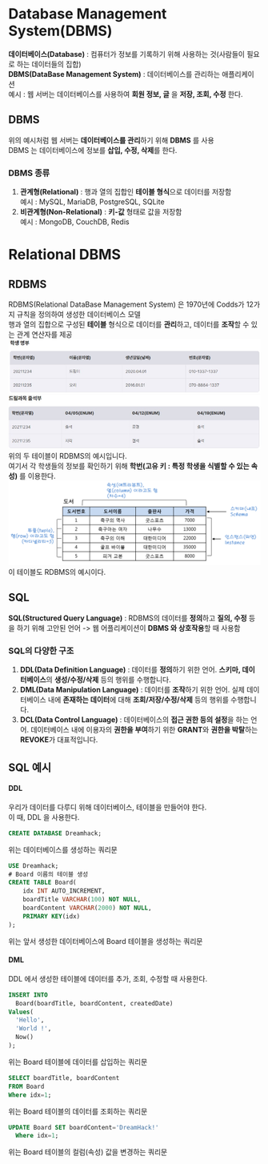 # Database Management System(DBMS)  
**데이터베이스(Database)** : 컴퓨터가 정보를 기록하기 위해 사용하는 것(사람들이 필요로 하는 데이터들의 집합)  
**DBMS(DataBase Management System)** : 데이터베이스를 관리하는 애플리케이션  
예시 : 웹 서버는 데이터베이스를 사용하여 **회원 정보, 글** 을 **저장, 조회, 수정** 한다.  
## DBMS  
위의 예시처럼 웹 서버는 **데이터베이스를 관리**하기 위해 **DBMS** 를 사용  
DBMS 는 데이터베이스에 정보를 **삽입, 수정, 삭제**를 한다.  
### DBMS 종류  
1. **관계형(Relational)** : 행과 열의 집합인 **테이블 형식**으로 데이터를 저장함  
예시 : MySQL, MariaDB, PostgreSQL, SQLite  
2. **비관계형(Non-Relational)** : **키-값** 형태로 값을 저장함  
예시 : MongoDB, CouchDB, Redis  
# Relational DBMS  
## RDBMS  
RDBMS(Relational DataBase Management System) 은 1970년에 Codds가 12가지 규칙을 정의하여 생성한 데이터베이스 모델  
행과 열의 집합으로 구성된 **테이블** 형식으로 데이터를 **관리**하고, 데이터를 **조작**할 수 있는 관계 연산자를 제공  
<img src="1.jpg"> <img src="2.jpg">  
위의 두 테이블이 RDBMS의 예시입니다.  
여기서 각 학생들의 정보를 확인하기 위해 **학번(고유 키 : 특정 학생을 식별할 수 있는 속성)** 를 이용한다.  
<img src="3.jpg">  
이 테이블도 RDBMS의 예시이다.  
## SQL  
**SQL(Structured Query Language)** : RDBMS의 데이터를 **정의**하고 **질의, 수정** 등을 하기 위해 고안된 언어
-> 웹 어플리케이션이 **DBMS 와 상호작용**할 때 사용함  
### SQL의 다양한 구조  
1. **DDL(Data Definition Language)** : 데이터를 **정의**하기 위한 언어. **스키마, 데이터베이스**의 **생성/수정/삭제** 등의 행위를 수행합니다.    
2. **DML(Data Manipulation Language)** : 데이터를 **조작**하기 위한 언어. 실제 데이터베이스 내에 **존재하는 데이터**에 대해 **조회/저장/수정/삭제** 등의 행위를 수행합니다.   
3. **DCL(Data Control Language)** : 데이터베이스의 **접근 권한 등의 설정**을 하는 언어. 데이터베이스 내에 이용자의 **권한을 부여**하기 위한 **GRANT**와 **권한을 박탈**하는 **REVOKE**가 대표적입니다.  
## SQL 예시   
#### DDL  
우리가 데이터를 다루디 위해 데이터베이스, 테이블을 만들어야 한다.  
이 때, DDL 을 사용한다.  
```SQL
CREATE DATABASE Dreamhack;
```
위는 데이터베이스를 생성하는 쿼리문  
```SQL
USE Dreamhack;
# Board 이름의 테이블 생성
CREATE TABLE Board(
	idx INT AUTO_INCREMENT,
	boardTitle VARCHAR(100) NOT NULL,
	boardContent VARCHAR(2000) NOT NULL,
	PRIMARY KEY(idx)
);
```
위는 앞서 생성한 데이터베이스에 Board 테이블을 생성하는 쿼리문  
#### DML  
DDL 에서 생성한 테이블에 데이터를 추가, 조회, 수정할 때 사용한다.  
```SQL
INSERT INTO 
  Board(boardTitle, boardContent, createdDate) 
Values(
  'Hello', 
  'World !',
  Now()
);
```
위는 Board 테이블에 데이터를 삽입하는 쿼리문  
```SQL
SELECT boardTitle, boardContent
FROM Board
Where idx=1;
```
위는 Board 테이블의 데이터를 조회하는 쿼리문  
```SQL
UPDATE Board SET boardContent='DreamHack!' 
  Where idx=1;
```
위는 Board 테이블의 컬럼(속성) 값을 변경하는 쿼리문  
